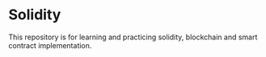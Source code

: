 # Solidity

This repository is for learning and practicing solidity, blockchain and smart contract implementation.

